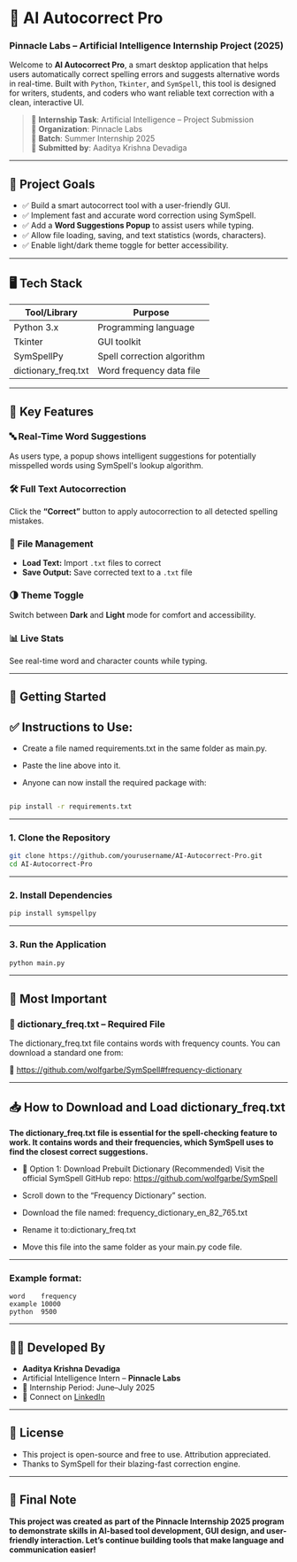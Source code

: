 # 🤖 AI Autocorrect Pro  
### Pinnacle Labs – Artificial Intelligence Internship Project (2025)

Welcome to **AI Autocorrect Pro**, a smart desktop application that helps users automatically correct spelling errors and suggests alternative words in real-time. Built with `Python`, `Tkinter`, and `SymSpell`, this tool is designed for writers, students, and coders who want reliable text correction with a clean, interactive UI.

> 🔗 **Internship Task**: Artificial Intelligence – Project Submission  
> 🏢 **Organization**: Pinnacle Labs  
> 📆 **Batch**: Summer Internship 2025  
> 📌 **Submitted by**: Aaditya Krishna Devadiga

---

## 🎯 Project Goals

- ✅ Build a smart autocorrect tool with a user-friendly GUI.
- ✅ Implement fast and accurate word correction using SymSpell.
- ✅ Add a **Word Suggestions Popup** to assist users while typing.
- ✅ Allow file loading, saving, and text statistics (words, characters).
- ✅ Enable light/dark theme toggle for better accessibility.

---

## 🖥️ Tech Stack

| Tool/Library     | Purpose                        |
|------------------|--------------------------------|
| Python 3.x       | Programming language           |
| Tkinter          | GUI toolkit                    |
| SymSpellPy       | Spell correction algorithm     |
| dictionary_freq.txt | Word frequency data file     |

---

## 🧠 Key Features

### 🔤 Real-Time Word Suggestions
As users type, a popup shows intelligent suggestions for potentially misspelled words using SymSpell's lookup algorithm.

### 🛠 Full Text Autocorrection
Click the **“Correct”** button to apply autocorrection to all detected spelling mistakes.

### 📂 File Management
- **Load Text:** Import `.txt` files to correct
- **Save Output:** Save corrected text to a `.txt` file

### 🌗 Theme Toggle
Switch between **Dark** and **Light** mode for comfort and accessibility.

### 📊 Live Stats
See real-time word and character counts while typing.

---

## 🚀 Getting Started
## ✅ Instructions to Use:
- Create a file named requirements.txt in the same folder as main.py.

- Paste the line above into it.

- Anyone can now install the required package with:

```bash

pip install -r requirements.txt
```
---
### 1. Clone the Repository
```bash
git clone https://github.com/yourusername/AI-Autocorrect-Pro.git
cd AI-Autocorrect-Pro
```
---
### 2. Install Dependencies
```bash
pip install symspellpy
```
---
### 3. Run the Application
```bash
python main.py
```
---
## 📌 Most Important 
### 📄 dictionary_freq.txt – Required File
The dictionary_freq.txt file contains words with frequency counts. You can download a standard one from:

🔗 https://github.com/wolfgarbe/SymSpell#frequency-dictionary

---
## 📥 How to Download and Load dictionary_freq.txt
 **The dictionary_freq.txt file is essential for the spell-checking feature to work. It contains words and their frequencies, which SymSpell uses to find the closest correct suggestions.**
- 🔽 Option 1: Download Prebuilt Dictionary (Recommended)
Visit the official SymSpell GitHub repo:
https://github.com/wolfgarbe/SymSpell

- Scroll down to the “Frequency Dictionary” section.

- Download the file named: frequency_dictionary_en_82_765.txt

- Rename it to:dictionary_freq.txt

- Move this file into the same folder as your main.py code file.

---
### Example format:
```
word    frequency
example 10000
python  9500
```
---
## 🧑‍💻 Developed By
- **Aaditya Krishna Devadiga**
- Artificial Intelligence Intern – **Pinnacle Labs**
- 📅 Internship Period: June–July 2025
- 📧 Connect on [LinkedIn](https://www.linkedin.com/in/aaditya-devadiga-0ba539329/)

---
## 📌 License
- This project is open-source and free to use. Attribution appreciated.
- Thanks to SymSpell for their blazing-fast correction engine.
---
## 🏁 Final Note
**This project was created as part of the Pinnacle Internship 2025 program to demonstrate skills in AI-based tool development, GUI design, and user-friendly interaction.
Let’s continue building tools that make language and communication easier!**
